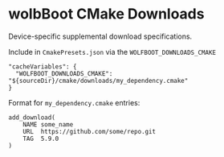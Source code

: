 ﻿# wolbBoot CMake Downloads

Device-specific supplemental download specifications.

Include in `CmakePresets.json` via the `WOLFBOOT_DOWNLOADS_CMAKE`

```
"cacheVariables": {
  "WOLFBOOT_DOWNLOADS_CMAKE": "${sourceDir}/cmake/downloads/my_dependency.cmake"
}
```

Format for `my_dependency.cmake` entries:

```
add_download(
    NAME some_name
    URL  https://github.com/some/repo.git
    TAG  5.9.0
)
```
